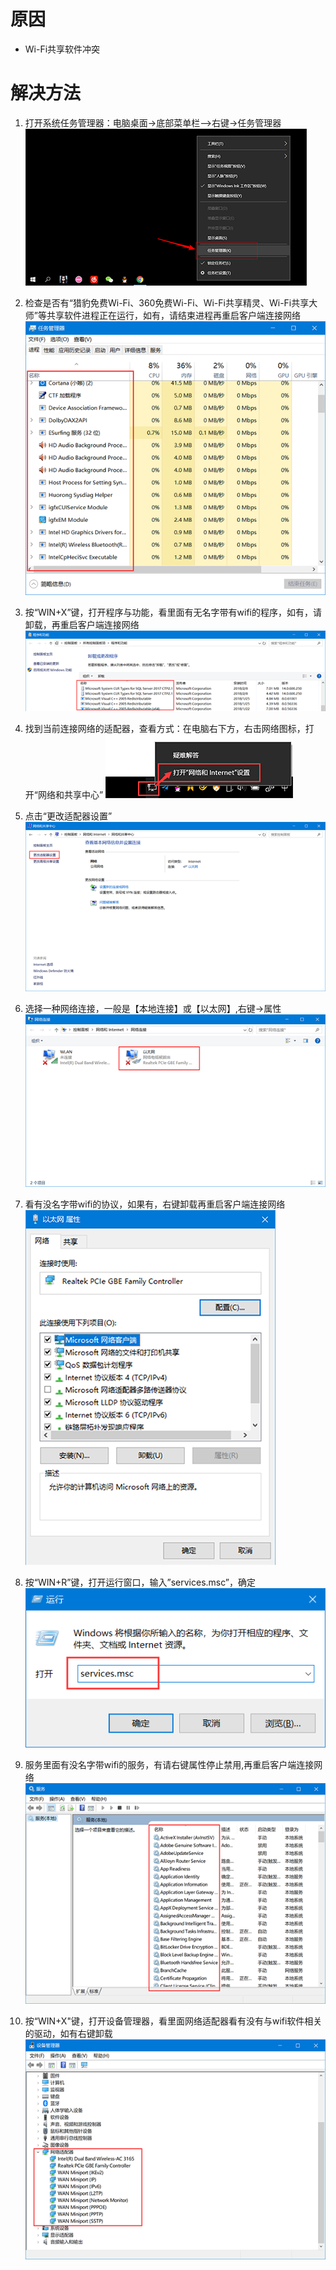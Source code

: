 <!-- TITLE: 故障 20010103 检测到与Wi-Fi共享大师共享软件冲突 -->

<!-- SUBTITLE: 本错误属于天翼校园客户端错误 -->

# 原因

- Wi-Fi共享软件冲突

# 解决方法

1. 打开系统任务管理器：电脑桌面->底部菜单栏-->右键->任务管理器
![20010103 Step 1](/uploads/20010103-step-1.png "20010103 Step 1")

2. 检查是否有“猎豹免费Wi-Fi、360免费Wi-Fi、Wi-Fi共享精灵、Wi-Fi共享大师”等共享软件进程正在运行，如有，请结束进程再重启客户端连接网络
![20010103 Step 2](/uploads/20010103-step-2.png "20010103 Step 2")
	
3. 按“WIN+X”键，打开程序与功能，看里面有无名字带有wifi的程序，如有，请卸载，再重启客户端连接网络
![20010103 Step 3](/uploads/20010103-step-3.png "20010103 Step 3")
	
4. 找到当前连接网络的适配器，查看方式：在电脑右下方，右击网络图标，打开“网络和共享中心”
![20010103 Step 4](/uploads/20010103-step-4.png "20010103 Step 4")
	
5. 点击“更改适配器设置”
![20010103 Step 5](/uploads/20010103-step-5.png "20010103 Step 5")
	
6. 选择一种网络连接，一般是【本地连接】或【以太网】,右键->属性
![20010103 Step 6](/uploads/20010103-step-6.png "20010103 Step 6")
	
7. 看有没名字带wifi的协议，如果有，右键卸载再重启客户端连接网络
![20010103 Step 7](/uploads/20010103-step-7.png "20010103 Step 7")
	
8. 按“WIN+R”键，打开运行窗口，输入”services.msc”，确定
![20010103 Step 8](/uploads/20010103-step-8.png "20010103 Step 8")
	
9. 服务里面有没名字带wifi的服务，有请右键属性停止禁用,再重启客户端连接网络
![20010103 Step 9](/uploads/20010103-step-9.png "20010103 Step 9")
	
10. 按“WIN+X"键，打开设备管理器，看里面网络适配器看有没有与wifi软件相关的驱动，如有右键卸载
![20010103 Step 10](/uploads/20010103-step-10.png "20010103 Step 10")